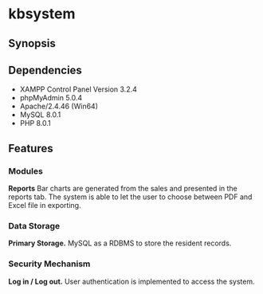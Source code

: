 # kbsystem

## Synopsis

<!-- KBSystem is a reports system for the Barangay. The aim of this program is to export the generated reports into PDF and Excel files while providing a minimalistic design. -->

## Dependencies

- XAMPP Control Panel Version 3.2.4
- phpMyAdmin 5.0.4
- Apache/2.4.46 (Win64)
- MySQL 8.0.1
- PHP 8.0.1

## Features

### Modules

**Reports** Bar charts are generated from the sales and presented in the reports tab. The system is able to let the user to choose between PDF and Excel file in exporting.

### Data Storage

**Primary Storage.** MySQL as a RDBMS to store the resident records.

### Security Mechanism

**Log in / Log out.** User authentication is implemented to access the system.
